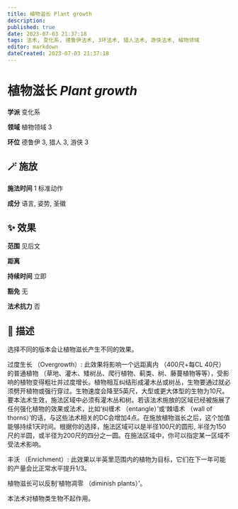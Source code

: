 ```yaml
---
title: 植物滋长 Plant growth
description: 
published: true
date: 2023-07-03 21:37:18
tags: 法术, 变化系, 德鲁伊法术, 3环法术, 猎人法术, 游侠法术, 植物领域
editor: markdown
dateCreated: 2023-07-03 21:37:18
---
```


# **植物滋长** *Plant growth*

**学派** 变化系 

**领域** 植物领域 3

**环位** 德鲁伊 3, 猎人 3, 游侠 3

## 🪄 施放

**施法时间** 1 标准动作

**成分** 语言, 姿势, 圣徽

## ✨ 效果  

**范围** 见后文

**距离**   

**持续时间** 立即 

**豁免** 无

**法术抗力** 否

## 📖 描述

选择不同的版本会让植物滋长产生不同的效果。

过度生长 （Overgrowth）: 此效果将影响一个远距离内 （400尺+每CL 40尺） 的普通植物 （草地、灌木、矮树丛、爬行植物、蓟类、树、藤蔓植物等等），受影响的植物变得粗壮并过度增长。植物相互纠结形成灌木丛或树丛，生物要通过就必须劈开植物或强行穿过。生物速度会降至5英尺，大型或更大体型的生物为10尺。要本法术生效，施法区域中必须有灌木丛和树。若该法术施放的区域已经被施展了任何强化植物的效果或法术，比如‘纠缠术 （entangle）’或‘棘墙术 （wall of thorns）’的话，与这些法术相关的DC会增加4点。在施放植物滋长之后，这个加值能够持续1天时间。根据你的选择，施法区域可以是半径100尺的圆形, 半径为150尺的半圆，或半径为200尺的四分之一圆。在施法区域中，你可以指定某一区域不受法术影响。

丰沃 （Enrichment）: 此效果以半英里范围内的植物为目标，它们在下一年可能的产量会比正常水平提升1/3。

植物滋长可以反制‘植物凋零 （diminish plants）’。

本法术对植物类生物不起作用。
    